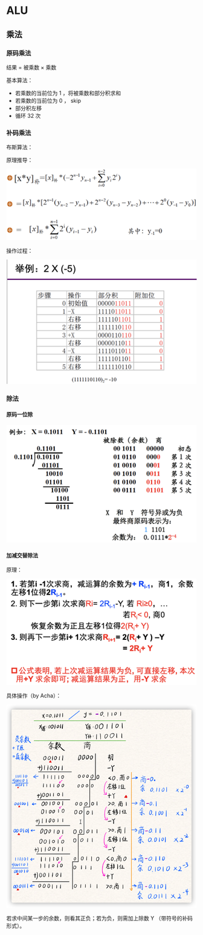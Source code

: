 # ALU

## 乘法

### 原码乘法

结果 = 被乘数 × 乘数

基本算法：

- 若乘数的当前位为 1 ，将被乘数和部分积求和
- 若乘数的当前位为 0 ， skip
- 部分积左移
- 循环 32 次

### 补码乘法

布斯算法：

原理推导：

![Screen Shot 2021-12-24 at 12.45.50 AM](3_ALU.assets/Screen%20Shot%202021-12-24%20at%2012.45.50%20AM.png)

操作过程：

![Screen Shot 2021-12-24 at 12.46.41 AM](3_ALU.assets/Screen%20Shot%202021-12-24%20at%2012.46.41%20AM.png)



### 除法

#### 原码一位除

![Screen Shot 2021-12-24 at 10.51.42 AM](3_ALU.assets/Screen%20Shot%202021-12-24%20at%2010.51.42%20AM.png)

#### 加减交替除法

原理：

![Screen Shot 2021-12-24 at 10.54.22 AM](3_ALU.assets/Screen%20Shot%202021-12-24%20at%2010.54.22%20AM.png)

具体操作（by Acha）：

![image-20211222202357313](3_ALU.assets/image-20211222202357313.png)

若求中间某一步的余数，则看其正负；若为负，则需加上除数 Y （带符号的补码形式）。

